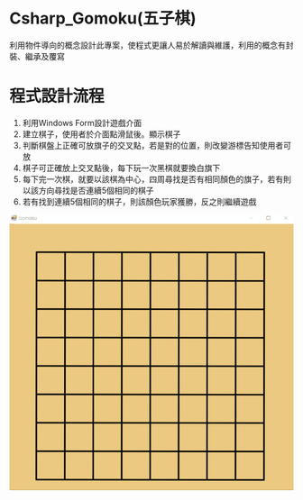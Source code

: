 # Csharp_Gomoku(五子棋)
利用物件導向的概念設計此專案，使程式更讓人易於解讀與維護，利用的概念有封裝、繼承及覆寫

# 程式設計流程
1. 利用Windows Form設計遊戲介面
2. 建立棋子，使用者於介面點滑鼠後。顯示棋子
3. 判斷棋盤上正確可放旗子的交叉點，若是對的位置，則改變游標告知使用者可放
4. 棋子可正確放上交叉點後，每下玩一次黑棋就要換白旗下
5. 每下完一次棋，就要以該棋為中心，四周尋找是否有相同顏色的旗子，若有則以該方向尋找是否連續5個相同的棋子
6. 若有找到連續5個相同的棋子，則該顏色玩家獲勝，反之則繼續遊戲

![Gomoku](./Gomoku.gif)